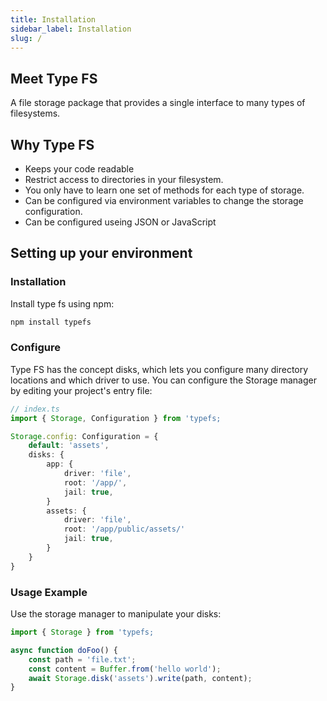 ```yaml
---
title: Installation
sidebar_label: Installation
slug: /
---
```


## Meet Type FS
A file storage package that provides a single interface to many types of filesystems. 

## Why Type FS

- Keeps your code readable
- Restrict access to directories in your filesystem.
- You only have to learn one set of methods for each type of storage.
- Can be configured via environment variables to change the storage configuration.
- Can be configured useing JSON or JavaScript

## Setting up your environment

### Installation

Install type fs using npm:

```bash
npm install typefs
```

### Configure
Type FS has the concept disks, which lets you configure many directory locations and which driver to use. You can configure the Storage manager by editing your project's entry file:

```typescript
// index.ts
import { Storage, Configuration } from 'typefs;

Storage.config: Configuration = {
    default: 'assets',
    disks: {
        app: {
            driver: 'file',
            root: '/app/',
            jail: true,
        }
        assets: {
            driver: 'file',
            root: '/app/public/assets/'
            jail: true,
        }
    }
}
```

### Usage Example

Use the storage manager to manipulate your disks:

```typescript
import { Storage } from 'typefs;

async function doFoo() {
    const path = 'file.txt';
    const content = Buffer.from('hello world');
    await Storage.disk('assets').write(path, content);
}
```

